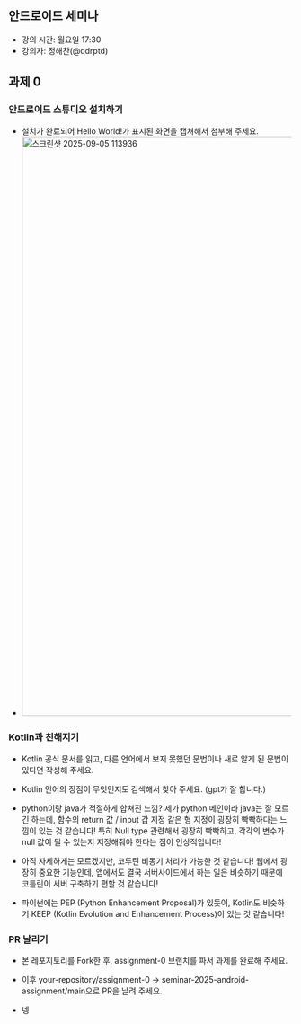 ## 안드로이드 세미나

- 강의 시간: 월요일 17:30
- 강의자: 정해찬(@qdrptd)



## 과제 0

### 안드로이드 스튜디오 설치하기
- 설치가 완료되어 Hello World!가 표시된 화면을 캡쳐해서 첨부해 주세요.
- <img width="1919" height="1031" alt="스크린샷 2025-09-05 113936" src="https://github.com/user-attachments/assets/d5efee83-09a9-4802-8186-1664c3ce24aa" />


### Kotlin과 친해지기
- Kotlin 공식 문서를 읽고, 다른 언어에서 보지 못했던 문법이나 새로 알게 된 문법이 있다면 작성해 주세요.
- Kotlin 언어의 장점이 무엇인지도 검색해서 찾아 주세요. (gpt가 잘 합니다.)

- python이랑 java가 적절하게 합쳐진 느낌? 제가 python 메인이라 java는 잘 모르긴 하는데, 함수의 return 값 / input 갑 지정 같은 형 지정이 굉장히 빡빡하다는 느낌이 있는 것 같습니다! 특히 Null type 관련해서 굉장히 빡빡하고, 각각의 변수가 null 값이 될 수 있는지 지정해줘야 한다는 점이 인상적입니다!
- 아직 자세하게는 모르겠지만, 코루틴 비동기 처리가 가능한 것 같습니다! 웹에서 굉장히 중요한 기능인데, 앱에서도 결국 서버사이드에서 하는 일은 비슷하기 때문에 코틀린이 서버 구축하기 편할 것 같습니다!
- 파이썬에는 PEP (Python Enhancement Proposal)가 있듯이, Kotlin도 비슷하기 KEEP (Kotlin Evolution and Enhancement Process)이 있는 것 같습니다!

### PR 날리기
- 본 레포지토리를 Fork한 후, assignment-0 브랜치를 파서 과제를 완료해 주세요.
- 이후 your-repository/assignment-0 -> seminar-2025-android-assignment/main으로 PR을 날려 주세요.
  
- 넹
